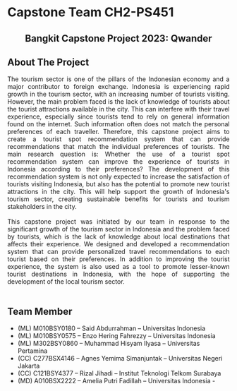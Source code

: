 # Capstone Team CH2-PS451

<h2 align="center">Bangkit Capstone Project 2023: Qwander</h2>

## About The Project
<div style="text-align: justify">The tourism sector is one of the pillars of the Indonesian economy and a major contributor to foreign exchange. Indonesia is experiencing rapid growth in the tourism sector, with an increasing number of tourists visiting. However, the main problem faced is the lack of knowledge of tourists about the tourist attractions available in the city. This can interfere with their travel experience, especially since tourists tend to rely on general information found on the internet. Such information often does not match the personal preferences of each traveller. Therefore, this capstone project aims to create a tourist spot recommendation system that can provide recommendations that match the individual preferences of tourists. The main research question is: Whether the use of a tourist spot recommendation system can improve the experience of tourists in Indonesia according to their preferences? The development of this recommendation system is not only expected to increase the satisfaction of tourists visiting Indonesia, but also has the potential to promote new tourist attractions in the city. This will help support the growth of Indonesia's tourism sector, creating sustainable benefits for tourists and tourism stakeholders in the city.<br/><br/>
This capstone project was initiated by our team in response to the significant growth of the tourism sector in Indonesia and the problem faced by tourists, which is the lack of knowledge about local destinations that affects their experience. We designed and developed a recommendation system that can provide personalized travel recommendations to each tourist based on their preferences. In addition to improving the tourist experience, the system is also used as a tool to promote lesser-known tourist destinations in Indonesia, with the hope of supporting the development of the local tourism sector.
</div>
<br/>

## Team Member
* (ML) M010BSY0180 – Said Abdurrahman – Universitas Indonesia
* (ML) M010BSY0575 – Enzo Hering Fahrezzy – Universitas Indonesia
* (ML) M302BSY0860 – Muhammad Hisyam Ilyasa – Universitas Pertamina
* (CC)  C277BSX4146 – Agnes Yemima Simanjuntak – Universitas Negeri Jakarta
* (CC)  C121BSY4377 – Rizal Jihadi – Institut Teknologi Telkom Surabaya
* (MD) A010BSX2222 – Amelia Putri Fadillah – Universitas Indonesia -
